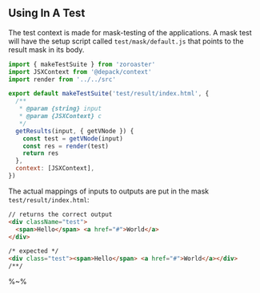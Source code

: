 ## Using In A Test

The test context is made for mask-testing of the applications. A mask test will have the setup script called `test/mask/default.js` that points to the result mask in its body.

```js
import { makeTestSuite } from 'zoroaster'
import JSXContext from '@depack/context'
import render from '../../src'

export default makeTestSuite('test/result/index.html', {
  /**
   * @param {string} input
   * @param {JSXContext} c
   */
  getResults(input, { getVNode }) {
    const test = getVNode(input)
    const res = render(test)
    return res
  },
  context: [JSXContext],
})
```

The actual mappings of inputs to outputs are put in the mask `test/result/index.html`:

```html
// returns the correct output
<div className="test">
  <span>Hello</span> <a href="#">World</a>
</div>

/* expected */
<div class="test"><span>Hello</span> <a href="#">World</a></div>
/**/
```

%~%